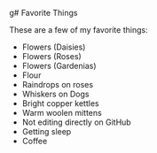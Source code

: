 g# Favorite Things

These are a few of my favorite things:

- Flowers (Daisies)
- Flowers (Roses)
- Flowers (Gardenias)
- Flour
- Raindrops on roses
- Whiskers on Dogs
- Bright copper kettles
- Warm woolen mittens
- Not editing directly on GitHub
- Getting sleep
- Coffee
